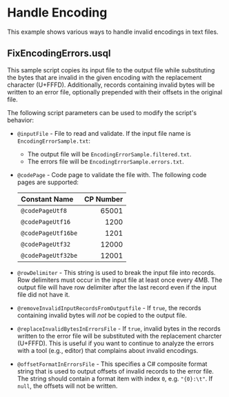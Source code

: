 # Handle Encoding
This example shows various ways to handle invalid encodings in text files.

## FixEncodingErrors.usql
This sample script copies its input file to the output file while
substituting the bytes that are invalid in the given encoding with the replacement
character (U+FFFD). Additionally, records containing invalid bytes will
be written to an error file, optionally prepended with their offsets
in the original file.

The following script parameters can be used to modify the script's behavior:

- `@inputFile` - File to read and validate. If the input file name
is `EncodingErrorSample.txt`:
  - The output file will be `EncodingErrorSample.filtered.txt`.
  - The errors file will be `EncodingErrorSample.errors.txt`.

- `@codePage` - Code page to validate the file with. The following code pages
are supported:

  | Constant Name      | CP Number |
  | :---               |      ---: |
  | `@codePageUtf8`    |     65001 |
  | `@codePageUtf16`   |      1200 |
  | `@codePageUtf16be` |      1201 |
  | `@codePageUtf32`   |     12000 |
  | `@codePageUtf32be` |     12001 |

- `@rowDelimiter` - This string is used to break the input file into records.
Row delimiters must occur in the input file at least once every 4MB.
The output file will have row delimiter after the last record even if
the input file did not have it.

- `@removeInvalidInputRecordsFromOutputfile` - If `true`, the records
containing invalid bytes will _not_ be copied to the output file.

- `@replaceInvalidBytesInErrorsFile` - If `true`, invalid bytes in the
records written to the error file will be substituted with the
replacement charcter (U+FFFD). This is useful if you want to continue 
to analyze the errors with a tool (e.g., editor) that complains about 
invalid encodings.

- `@offsetFormatInErrorsFile` - This specifies a C# composite format string that is used
to output offsets of invalid records to the error file. The string
should contain a format item with index `0`, e.g. `"{0}:\t"`. If `null`,
the offsets will not be written.
